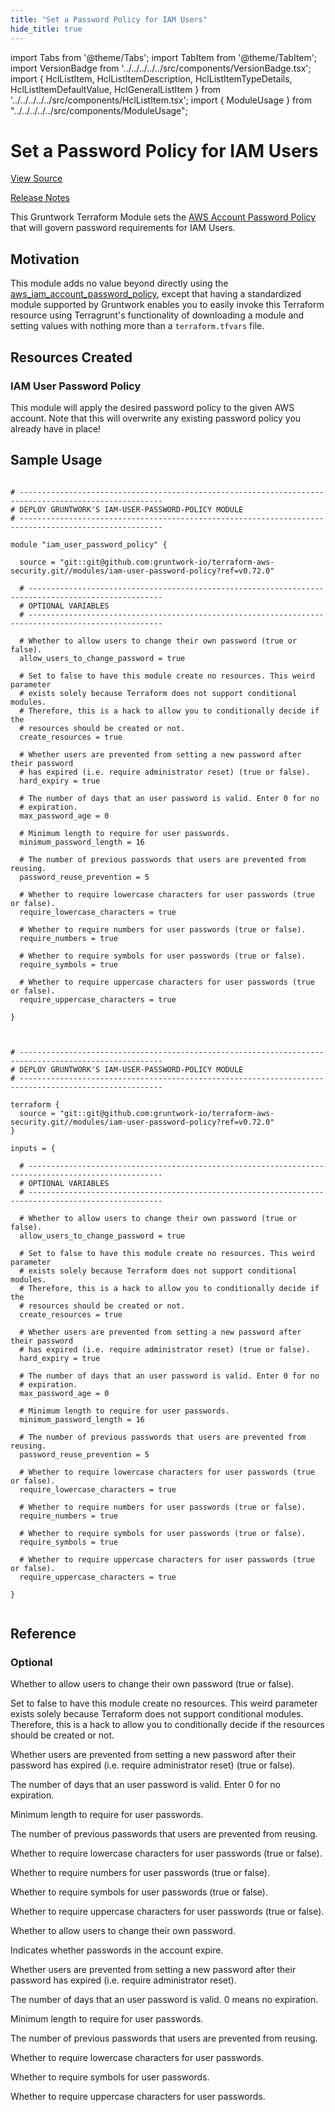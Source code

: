 ```yaml
---
title: "Set a Password Policy for IAM Users"
hide_title: true
---
```


import Tabs from '@theme/Tabs';
import TabItem from '@theme/TabItem';
import VersionBadge from '../../../../../src/components/VersionBadge.tsx';
import { HclListItem, HclListItemDescription, HclListItemTypeDetails, HclListItemDefaultValue, HclGeneralListItem } from '../../../../../src/components/HclListItem.tsx';
import { ModuleUsage } from "../../../../../src/components/ModuleUsage";

<VersionBadge repoTitle="Security Modules" version="0.72.0" lastModifiedVersion="0.69.2"/>

# Set a Password Policy for IAM Users

<a href="https://github.com/gruntwork-io/terraform-aws-security/tree/v0.72.0/modules/iam-user-password-policy" className="link-button" title="View the source code for this module in GitHub.">View Source</a>

<a href="https://github.com/gruntwork-io/terraform-aws-security/releases/tag/v0.69.2" className="link-button" title="Release notes for only versions which impacted this module.">Release Notes</a>

This Gruntwork Terraform Module sets the [AWS Account Password Policy](http://docs.aws.amazon.com/IAM/latest/UserGuide/id_credentials_passwords_account-policy.html) that will govern password
requirements for IAM Users.

## Motivation

This module adds no value beyond directly using the [aws_iam_account_password_policy](https://www.terraform.io/docs/providers/aws/r/iam_account_password_policy.html), except that having a standardized
module supported by Gruntwork enables you to easily invoke this Terraform resource using Terragrunt's functionality of
downloading a module and setting values with nothing more than a `terraform.tfvars` file.

## Resources Created

### IAM User Password Policy

This module will apply the desired password policy to the given AWS account. Note that this will overwrite any existing
password policy you already have in place!

## Sample Usage

<Tabs>
<TabItem value="terraform" label="Terraform" default>

```hcl title="main.tf"

# ------------------------------------------------------------------------------------------------------
# DEPLOY GRUNTWORK'S IAM-USER-PASSWORD-POLICY MODULE
# ------------------------------------------------------------------------------------------------------

module "iam_user_password_policy" {

  source = "git::git@github.com:gruntwork-io/terraform-aws-security.git//modules/iam-user-password-policy?ref=v0.72.0"

  # ----------------------------------------------------------------------------------------------------
  # OPTIONAL VARIABLES
  # ----------------------------------------------------------------------------------------------------

  # Whether to allow users to change their own password (true or false).
  allow_users_to_change_password = true

  # Set to false to have this module create no resources. This weird parameter
  # exists solely because Terraform does not support conditional modules.
  # Therefore, this is a hack to allow you to conditionally decide if the
  # resources should be created or not.
  create_resources = true

  # Whether users are prevented from setting a new password after their password
  # has expired (i.e. require administrator reset) (true or false).
  hard_expiry = true

  # The number of days that an user password is valid. Enter 0 for no
  # expiration.
  max_password_age = 0

  # Minimum length to require for user passwords.
  minimum_password_length = 16

  # The number of previous passwords that users are prevented from reusing.
  password_reuse_prevention = 5

  # Whether to require lowercase characters for user passwords (true or false).
  require_lowercase_characters = true

  # Whether to require numbers for user passwords (true or false).
  require_numbers = true

  # Whether to require symbols for user passwords (true or false).
  require_symbols = true

  # Whether to require uppercase characters for user passwords (true or false).
  require_uppercase_characters = true

}


```

</TabItem>
<TabItem value="terragrunt" label="Terragrunt" default>

```hcl title="terragrunt.hcl"

# ------------------------------------------------------------------------------------------------------
# DEPLOY GRUNTWORK'S IAM-USER-PASSWORD-POLICY MODULE
# ------------------------------------------------------------------------------------------------------

terraform {
  source = "git::git@github.com:gruntwork-io/terraform-aws-security.git//modules/iam-user-password-policy?ref=v0.72.0"
}

inputs = {

  # ----------------------------------------------------------------------------------------------------
  # OPTIONAL VARIABLES
  # ----------------------------------------------------------------------------------------------------

  # Whether to allow users to change their own password (true or false).
  allow_users_to_change_password = true

  # Set to false to have this module create no resources. This weird parameter
  # exists solely because Terraform does not support conditional modules.
  # Therefore, this is a hack to allow you to conditionally decide if the
  # resources should be created or not.
  create_resources = true

  # Whether users are prevented from setting a new password after their password
  # has expired (i.e. require administrator reset) (true or false).
  hard_expiry = true

  # The number of days that an user password is valid. Enter 0 for no
  # expiration.
  max_password_age = 0

  # Minimum length to require for user passwords.
  minimum_password_length = 16

  # The number of previous passwords that users are prevented from reusing.
  password_reuse_prevention = 5

  # Whether to require lowercase characters for user passwords (true or false).
  require_lowercase_characters = true

  # Whether to require numbers for user passwords (true or false).
  require_numbers = true

  # Whether to require symbols for user passwords (true or false).
  require_symbols = true

  # Whether to require uppercase characters for user passwords (true or false).
  require_uppercase_characters = true

}


```

</TabItem>
</Tabs>




## Reference

<Tabs>
<TabItem value="inputs" label="Inputs" default>

### Optional

<HclListItem name="allow_users_to_change_password" requirement="optional" type="bool">
<HclListItemDescription>

Whether to allow users to change their own password (true or false).

</HclListItemDescription>
<HclListItemDefaultValue defaultValue="true"/>
</HclListItem>

<HclListItem name="create_resources" requirement="optional" type="bool">
<HclListItemDescription>

Set to false to have this module create no resources. This weird parameter exists solely because Terraform does not support conditional modules. Therefore, this is a hack to allow you to conditionally decide if the resources should be created or not.

</HclListItemDescription>
<HclListItemDefaultValue defaultValue="true"/>
</HclListItem>

<HclListItem name="hard_expiry" requirement="optional" type="bool">
<HclListItemDescription>

Whether users are prevented from setting a new password after their password has expired (i.e. require administrator reset) (true or false).

</HclListItemDescription>
<HclListItemDefaultValue defaultValue="true"/>
</HclListItem>

<HclListItem name="max_password_age" requirement="optional" type="number">
<HclListItemDescription>

The number of days that an user password is valid. Enter 0 for no expiration.

</HclListItemDescription>
<HclListItemDefaultValue defaultValue="0"/>
</HclListItem>

<HclListItem name="minimum_password_length" requirement="optional" type="number">
<HclListItemDescription>

Minimum length to require for user passwords.

</HclListItemDescription>
<HclListItemDefaultValue defaultValue="16"/>
</HclListItem>

<HclListItem name="password_reuse_prevention" requirement="optional" type="number">
<HclListItemDescription>

The number of previous passwords that users are prevented from reusing.

</HclListItemDescription>
<HclListItemDefaultValue defaultValue="5"/>
</HclListItem>

<HclListItem name="require_lowercase_characters" requirement="optional" type="bool">
<HclListItemDescription>

Whether to require lowercase characters for user passwords (true or false).

</HclListItemDescription>
<HclListItemDefaultValue defaultValue="true"/>
</HclListItem>

<HclListItem name="require_numbers" requirement="optional" type="bool">
<HclListItemDescription>

Whether to require numbers for user passwords (true or false).

</HclListItemDescription>
<HclListItemDefaultValue defaultValue="true"/>
</HclListItem>

<HclListItem name="require_symbols" requirement="optional" type="bool">
<HclListItemDescription>

Whether to require symbols for user passwords (true or false).

</HclListItemDescription>
<HclListItemDefaultValue defaultValue="true"/>
</HclListItem>

<HclListItem name="require_uppercase_characters" requirement="optional" type="bool">
<HclListItemDescription>

Whether to require uppercase characters for user passwords (true or false).

</HclListItemDescription>
<HclListItemDefaultValue defaultValue="true"/>
</HclListItem>

</TabItem>
<TabItem value="outputs" label="Outputs">

<HclListItem name="iam_password_policy_allow_users_to_change_password">
<HclListItemDescription>

Whether to allow users to change their own password.

</HclListItemDescription>
</HclListItem>

<HclListItem name="iam_password_policy_expire_passwords">
<HclListItemDescription>

Indicates whether passwords in the account expire.

</HclListItemDescription>
</HclListItem>

<HclListItem name="iam_password_policy_hard_expiry">
<HclListItemDescription>

Whether users are prevented from setting a new password after their password has expired (i.e. require administrator reset).

</HclListItemDescription>
</HclListItem>

<HclListItem name="iam_password_policy_max_password_age">
<HclListItemDescription>

The number of days that an user password is valid. 0 means no expiration.

</HclListItemDescription>
</HclListItem>

<HclListItem name="iam_password_policy_minimum_password_length">
<HclListItemDescription>

Minimum length to require for user passwords.

</HclListItemDescription>
</HclListItem>

<HclListItem name="iam_password_policy_password_reuse_prevention">
<HclListItemDescription>

The number of previous passwords that users are prevented from reusing.

</HclListItemDescription>
</HclListItem>

<HclListItem name="iam_password_policy_require_lowercase_characters">
<HclListItemDescription>

Whether to require lowercase characters for user passwords.

</HclListItemDescription>
</HclListItem>

<HclListItem name="iam_password_policy_require_symbols">
<HclListItemDescription>

Whether to require symbols for user passwords.

</HclListItemDescription>
</HclListItem>

<HclListItem name="iam_password_policy_require_uppercase_characters">
<HclListItemDescription>

Whether to require uppercase characters for user passwords.

</HclListItemDescription>
</HclListItem>

</TabItem>
</Tabs>


<!-- ##DOCS-SOURCER-START
{
  "originalSources": [
    "https://github.com/gruntwork-io/terraform-aws-security/tree/v0.72.0/modules/iam-user-password-policy/readme.md",
    "https://github.com/gruntwork-io/terraform-aws-security/tree/v0.72.0/modules/iam-user-password-policy/variables.tf",
    "https://github.com/gruntwork-io/terraform-aws-security/tree/v0.72.0/modules/iam-user-password-policy/outputs.tf"
  ],
  "sourcePlugin": "module-catalog-api",
  "hash": "0b589df6901d5da83780de514b89d414"
}
##DOCS-SOURCER-END -->
